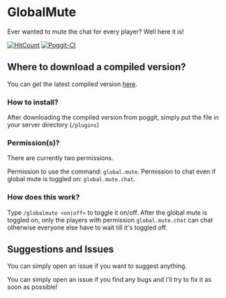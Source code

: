 # GlobalMute
Ever wanted to mute the chat for every player? Well here it is!

[![HitCount](http://hits.dwyl.io/Shelly7w7/GlobalMute.svg)](http://hits.dwyl.io/Shelly7w7/GlobalMute) [![Poggit-CI](https://poggit.pmmp.io/ci.shield/Shelly7w7/GlobalMute/GlobalMute)](https://poggit.pmmp.io/ci/Shelly7w7/GlobalMute/GlobalMute)

## Where to download a compiled version?
You can get the latest compiled version [here](https://poggit.pmmp.io/ci/Shelly7w7/GlobalMute).

### How to install?
After downloading the compiled version from poggit, simply put the file in your server directory (``/plugins``)

### Permission(s)?
There are currently two permissions.

Permission to use the command: ``global.mute``.
Permission to chat even if global mute is toggled on: ``global.mute.chat``.

### How does this work?
Type ``/globalmute <on|off>`` to toggle it on/off. After the global mute is toggled on, only the players with permission ``global.mute.chat`` can chat otherwise everyone else have to wait till it's toggled off.

## Suggestions and Issues
You can simply open an issue if you want to suggest anything.

You can simply open an issue if you find any bugs and I'll try to fix it as soon as possible!
